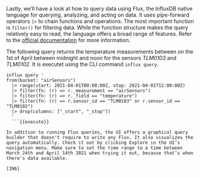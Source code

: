 Lastly, we’ll have a look at how to query data using Flux, the InfluxDB native language for querying, analyzing, and acting on data. It uses pipe-forward operators `|>` to chain functions and operations. The most important function is `filter()` for filtering data. While the function structure makes the query relatively easy to read, the language offers a broad range of features. Refer to the [official documentation](https://docs.influxdata.com/influxdb/v2.0/query-data/flux/) for more information.

The following query returns the temperature measurements between on the 1st of April between midnight and noon for the sensors *TLM0103* and *TLM0102*. It is executet using the CLI command `influx query`.

```
influx query '
from(bucket: "airSensors")
  |> range(start: 2021-04-01T00:00:00Z, stop: 2021-04-01T12:00:00Z)
  |> filter(fn: (r) => r._measurement == "airSensors")
  |> filter(fn: (r) => r._field == "temperature")
  |> filter(fn: (r) => r.sensor_id == "TLM0103" or r.sensor_id == "TLM0102")
  |> drop(columns: ["_start", "_stop"])
  '
  ```{{execute}}

In addition to running Flux queries, the UI offers a graphical query builder that doesn't require to write any Flux. It also visualizes the query automatically. Check it out by clicking Explore in the UI’s navigation menu. Make sure to set the time range to a time between March 24th and April 14th 2021 when trying it out, because that’s when there’s data available.

[IN6]